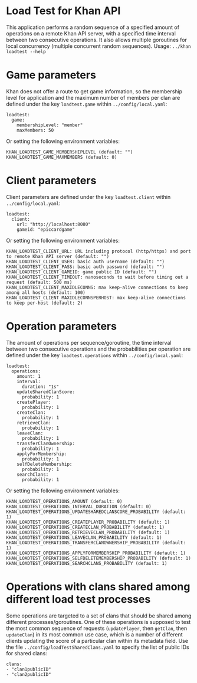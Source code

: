 Load Test for Khan API
======================

This application performs a random sequence of a specified amount of operations on a remote Khan API server, with a specified time interval between two consecutive operations. It also allows multiple goroutines for local concurrency (multiple concurrent random sequences). Usage: `../khan loadtest --help`

# Game parameters
Khan does not offer a route to get game information, so the membership level for application and the maximum number of members per clan are defined under the key `loadtest.game` within `../config/local.yaml`:
```
loadtest:
  game:
    membershipLevel: "member"
    maxMembers: 50
```
Or setting the following environment variables:
```
KHAN_LOADTEST_GAME_MEMBERSHIPLEVEL (default: "")
KHAN_LOADTEST_GAME_MAXMEMBERS (default: 0)
```

# Client parameters 
Client parameters are defined under the key `loadtest.client` within `../config/local.yaml`:
```
loadtest:
  client:
    url: "http://localhost:8080"
    gameid: "epiccardgame"
```
Or setting the following environment variables:
```
KHAN_LOADTEST_CLIENT_URL: URL including protocol (http/https) and port to remote Khan API server (default: "")
KHAN_LOADTEST_CLIENT_USER: basic auth username (default: "")
KHAN_LOADTEST_CLIENT_PASS: basic auth password (default: "")
KHAN_LOADTEST_CLIENT_GAMEID: game public ID (default: "")
KHAN_LOADTEST_CLIENT_TIMEOUT: nanoseconds to wait before timing out a request (default: 500 ms)
KHAN_LOADTEST_CLIENT_MAXIDLECONNS: max keep-alive connections to keep among all hosts (default: 100)
KHAN_LOADTEST_CLIENT_MAXIDLECONNSPERHOST: max keep-alive connections to keep per-host (default: 2)
```

# Operation parameters
The amount of operations per sequence/goroutine, the time interval between two consecutive operations and the probabilities per operation are defined under the key `loadtest.operations` within `../config/local.yaml`:
```
loadtest:
  operations:
    amount: 1
    interval:
      duration: "1s"
    updateSharedClanScore:
      probability: 1
    createPlayer:
      probability: 1
    createClan:
      probability: 1
    retrieveClan:
      probability: 1
    leaveClan:
      probability: 1
    transferClanOwnership:
      probability: 1
    applyForMembership:
      probability: 1
    selfDeleteMembership:
      probability: 1
    searchClans:
      probability: 1
```
Or setting the following environment variables:
```
KHAN_LOADTEST_OPERATIONS_AMOUNT (default: 0)
KHAN_LOADTEST_OPERATIONS_INTERVAL_DURATION (default: 0)
KHAN_LOADTEST_OPERATIONS_UPDATESHAREDCLANSCORE_PROBABILITY (default: 1)
KHAN_LOADTEST_OPERATIONS_CREATEPLAYER_PROBABILITY (default: 1)
KHAN_LOADTEST_OPERATIONS_CREATECLAN_PROBABILITY (default: 1)
KHAN_LOADTEST_OPERATIONS_RETRIEVECLAN_PROBABILITY (default: 1)
KHAN_LOADTEST_OPERATIONS_LEAVECLAN_PROBABILITY (default: 1)
KHAN_LOADTEST_OPERATIONS_TRANSFERCLANOWNERSHIP_PROBABILITY (default: 1)
KHAN_LOADTEST_OPERATIONS_APPLYFORMEMBERSHIP_PROBABILITY (default: 1)
KHAN_LOADTEST_OPERATIONS_SELFDELETEMEMBERSHIP_PROBABILITY (default: 1)
KHAN_LOADTEST_OPERATIONS_SEARCHCLANS_PROBABILITY (default: 1)
```

# Operations with clans shared among different load test processes
Some operations are targeted to a set of clans that should be shared among different processes/goroutines. One of these operations is supposed to test the most common sequence of requests (`updatePlayer`, then `getClan`, then `updateClan`) in its most common use case, which is a number of different clients updating the score of a particular clan within its metadata field. Use the file `../config/loadTestSharedClans.yaml` to specify the list of public IDs for shared clans:

```
clans:
- "clan1publicID"
- "clan2publicID"
```
